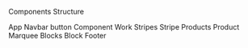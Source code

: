 Components Structure

App
  Navbar
     button Component
 Work
Stripes
    Stripe
 Products
    Product
 Marquee
 Blocks
    Block
 Footer